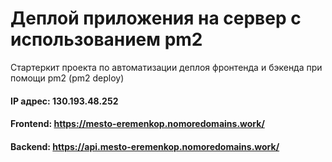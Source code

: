 # Деплой приложения на сервер с использованием pm2

Стартеркит проекта по автоматизации деплоя фронтенда и бэкенда при помощи pm2 (pm2 deploy)

#### IP адрес: 130.193.48.252

#### Frontend: https://mesto-eremenkop.nomoredomains.work/

#### Backend: https://api.mesto-eremenkop.nomoredomains.work/
